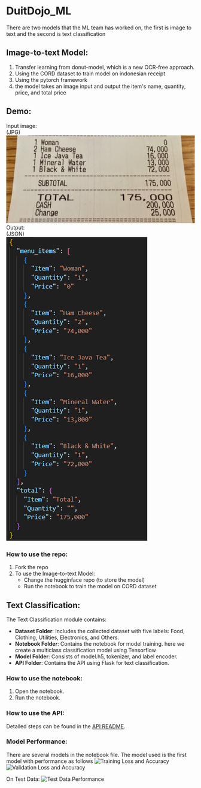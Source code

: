 # DuitDojo_ML
There are two models that the ML team has worked on, the first is image to text and the second is text classification
## Image-to-text Model:
1. Transfer learning from donut-model, which is a new OCR-free approach.
2. Using the CORD dataset to train model on indonesian receipt
3. Using the pytorch framework
4. the model takes an image input and output the item's name, quantity, price, and total price

## Demo:
Input image:   
(JPG)   
![image](https://github.com/DuitDojo-Capstone-Project/DuitDojo_ML/blob/main/image%20to%20text/6.JPG)
Output:   
(JSON)   
![image](https://github.com/DuitDojo-Capstone-Project/DuitDojo_ML/blob/main/image%20to%20text/Example%20Output.png)

### How to use the repo:
1. Fork the repo
2. To use the Image-to-text Model:
   - Change the hugginface repo (to store the model)
   - Run the notebook to train the model on CORD dataset

## Text Classification:

The Text Classification module contains:

- **Dataset Folder**: Includes the collected dataset with five labels: Food, Clothing, Utilities, Electronics, and Others.
- **Notebook Folder**: Contains the notebook for model training. here we create a multiclass classification model using Tensorflow
- **Model Folder**: Consists of model.h5, tokenizer, and label encoder.
- **API Folder**: Contains the API using Flask for text classification.

### How to use the notebook:

1. Open the notebook.
2. Run the notebook.

### How to use the API:

Detailed steps can be found in the [API README](text%20classification/API).

### Model Performance:
There are several models in the notebook file. The model used is the first model with performance as follows
![Training Loss and Accuracy](https://github.com/DuitDojo-Capstone-Project/DuitDojo_ML/assets/126539714/18927cda-b8ce-499b-941e-de2320663132)
![Validation Loss and Accuracy](https://github.com/DuitDojo-Capstone-Project/DuitDojo_ML/assets/126539714/55c0dd22-1b8f-44a7-a66f-6886b164f892)

On Test Data:
![Test Data Performance](https://github.com/DuitDojo-Capstone-Project/DuitDojo_ML/assets/126539714/bd4953fd-1c75-4b87-b263-53e2d736d753)
